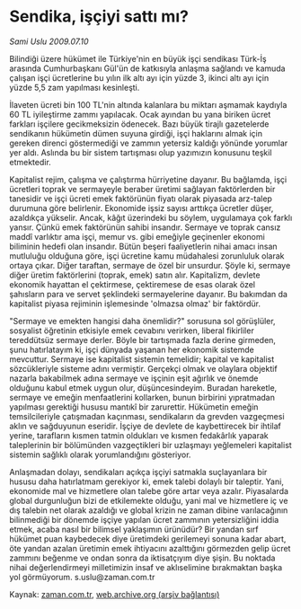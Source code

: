 # Sendika, işçiyi sattı mı?

*Sami Uslu 2009.07.10*

<tr><td class="metin" colspan="2" style="padding-top: 20px; padding-left: 5px; padding-right: 10px;">Bilindiği üzere hükümet ile Türkiye'nin en büyük işçi sendikası Türk-İş arasında Cumhurbaşkanı Gül'ün de katkısıyla anlaşma sağlandı ve kamuda çalışan işçi ücretlerine bu yılın ilk altı ayı için yüzde 3, ikinci altı ayı için yüzde 5,5 zam yapılması kesinleşti.</td></tr><tr><td class="metin" colspan="2" style="padding-top: 20px; padding-left: 5px; padding-right: 10px;"><p>İlaveten ücreti bin 100 TL'nin altında kalanlara bu miktarı aşmamak kaydıyla 60 TL iyileştirme zammı yapılacak. Ocak ayından bu yana biriken ücret farkları işçilere gecikmeksizin ödenecek. Bazı büyük tirajlı gazetelerde sendikanın hükümetin dümen suyuna girdiği, işçi haklarını almak için gereken direnci göstermediği ve zammın yetersiz kaldığı yönünde yorumlar yer aldı. Aslında bu bir sistem tartışması olup yazımızın konusunu teşkil etmektedir.
<p>Kapitalist rejim, çalışma ve çalıştırma hürriyetine dayanır. Bu bağlamda, işçi ücretleri toprak ve sermayeyle beraber üretimi sağlayan faktörlerden bir tanesidir ve işçi ücreti emek faktörünün fiyatı olarak piyasada arz-talep durumuna göre belirlenir. Ekonomide işsiz sayısı arttıkça ücretler düşer, azaldıkça yükselir. Ancak, kâğıt üzerindeki bu söylem, uygulamaya çok farklı yansır. Çünkü emek faktörünün sahibi insandır. Sermaye ve toprak cansız maddî varlıktır ama işçi, memur vs. gibi emeğiyle geçinenler ekonomi biliminin hedefi olan insandır. Bütün beşeri faaliyetlerin nihai amacı insan mutluluğu olduğuna göre, işçi ücretine kamu müdahalesi zorunluluk olarak ortaya çıkar. Diğer taraftan, sermaye de özel bir unsurdur. Şöyle ki, sermaye diğer üretim faktörlerini (toprak, emek) satın alır. Kapitalizm, devlete ekonomik hayattan el çektirmese, çektiremese de esas olarak özel şahısların para ve servet şeklindeki sermayelerine dayanır. Bu bakımdan da kapitalist piyasa rejiminin işlemesinde 'olmazsa olmaz' bir faktördür.
<p>"Sermaye ve emekten hangisi daha önemlidir?" sorusuna sol görüşlüler, sosyalist öğretinin etkisiyle emek cevabını verirken, liberal fikirliler tereddütsüz sermaye derler. Böyle bir tartışmada fazla derine girmeden, şunu hatırlatayım ki, işçi dünyada yaşanan her ekonomik sistemde mevcuttur. Sermaye ise kapitalist sistemin temelidir; kapital ve kapitalist sözcükleriyle sisteme adını vermiştir. Gerçekçi olmak ve olaylara objektif nazarla bakabilmek adına sermaye ve işçinin eşit ağırlık ve önemde olduğunu kabul etmek uygun olur, düşüncesindeyim. Buradan hareketle, sermaye ve emeğin menfaatlerini kollarken, bunun birbirini yıpratmadan yapılması gerektiği hususu mantıkî bir zarurettir. Hükümetin emeğin temsilcileriyle çatışmadan kaçınması, sendikaların da grevden vazgeçmesi aklın ve sağduyunun eseridir. İşçiye de devlete de kaybettirecek bir ihtilaf yerine, tarafların kısmen tatmin oldukları ve kısmen fedakârlık yaparak taleplerinin bir bölümünden vazgeçtikleri bir uzlaşmayı yeğlemeleri kapitalist sistemin sağlıklı olarak yorumlandığını gösteriyor.
<p>Anlaşmadan dolayı, sendikaları açıkça işçiyi satmakla suçlayanlara bir hususu daha hatırlatmam gerekiyor ki, emek talebi dolaylı bir taleptir. Yani, ekonomide mal ve hizmetlere olan talebe göre artar veya azalır. Piyasalarda global durgunluğun bizi de etkilemekte olduğu, yani mal ve hizmetlere iç ve dış talebin net olarak azaldığı ve global krizin ne zaman dibine varılacağının bilinmediği bir dönemde işçiye yapılan ücret zammının yetersizliğini iddia etmek, acaba nasıl bir bilimsel yaklaşımın ürünüdür? Bir yandan sırf hükümet puan kaybedecek diye üretimdeki gerilemeyi sonuna kadar abart, öte yandan azalan üretimin emek ihtiyacını azalttığını görmezden gelip ücret zammını beğenme ve ondan sonra da iktisatçıyım diye şişin. Bu noktada nihai değerlendirmeyi milletimizin insaf ve aklıselimine bırakmaktan başka yol görmüyorum. s.uslu@zaman.com.tr<br/></p></p></p></p></td></tr>

Kaynak: [zaman.com.tr](http://zaman.com.tr/yazar.do?yazino=867842), [web.archive.org (arşiv bağlantısı)](http://web.archive.org/web/20090711204343/http://zaman.com.tr:80/yazar.do?yazino=867842)

